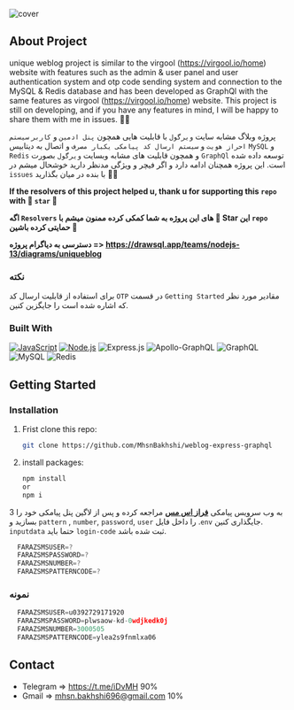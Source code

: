 ![cover](https://github.com/MhsnBakhshi/weblog-express-graphql/blob/main/graphwl.png)
 
## About Project
unique weblog project is similar to the virgool (https://virgool.io/home) website with features such as the admin & user panel and user authentication system and otp code sending system and connection to the MySQL & Redis database and has been developed as GraphQl with the same features as virgool (https://virgool.io/home) website.
This project is still on developing, and if you have any features in mind, I will be happy to share them with me in issues. 💪💖

پروژه وبلاگ مشابه سایت `ویرگول` با قابلیت هایی همچون `پنل ادمین` و `کاربر` `سیستم احراز هویت` و `سیستم ارسال کد پیامکی یکبار مصرف` و اتصال به دیتابیس `MySQL` و `Redis` و همچون قابلیت های مشابه وبسایت `ویرگول` بصورت `GraphQl` توسعه داده شده است.
این پروژه همچنان ادامه دارد و اگر فیچر و ویژگی مدنظر دارید خوشحال میشم در `issues` با بنده در میان بگذارید 🙏😉

**If the resolvers of this project helped u, thank u for supporting this `repo` with 🌟 `star` 💖**

**اگه `Resolvers` های این پروژه به شما کمکی کرده ممنون میشم با 🌟 Star این `repo` حمایتی کرده باشین 💖**

**دسترسی به دیاگرام پروژه => https://drawsql.app/teams/nodejs-13/diagrams/uniqueblog**

### نکته
برای استفاده از قابلیت ارسال کد `OTP`  در قسمت `Getting Started` مقادیر مورد نظر که اشاره شده است را جایگزین کنین.

### Built With

 [![JavaScript](https://img.shields.io/badge/JavaScript-323330?style=for-the-badge&logo=javascript&logoColor=F7DF1E)](https://javascript.info/)
 [![Node.js]( https://img.shields.io/badge/Node.js-404D59?style=for-the-badge&logo=Node.js&color=black)](https://nodejs.org/en)
 ![Express.js](https://img.shields.io/badge/express.js-%23404d59.svg?style=for-the-badge&logo=express&logoColor=%2361DAFB)
 ![Apollo-GraphQL](https://img.shields.io/badge/-ApolloGraphQL-311C87?style=for-the-badge&logo=apollo-graphql)
 ![GraphQL](https://img.shields.io/badge/-GraphQL-E10098?style=for-the-badge&logo=graphql&logoColor=white)
 ![MySQL](https://img.shields.io/badge/mysql-4479A1.svg?style=for-the-badge&logo=mysql&logoColor=white)
 ![Redis](https://img.shields.io/badge/redis-%23DD0031.svg?style=for-the-badge&logo=redis&logoColor=white)

 ## Getting Started

 ### Installation

1) Frist clone this repo: 

   ```sh
   git clone https://github.com/MhsnBakhshi/weblog-express-graphql
   ```
2) install packages:
   ```sh
   npm install
   or
   npm i
   ```
3 به وب سرویس پیامکی **<a href="https://sms.farazsms.com//"> فراز اس مس</a>**
مراجعه کرده و پس از لاگین پنل پیامکی خود را بسازید و `pattern` , `number`, `password`, `user` را داخل فایل .`env` جایگذاری کنین. `inputdata` حتما باید `login-code` ثبت شده باشد.
 ```js
   FARAZSMSUSER=?
   FARAZSMSPASSWORD=?
   FARAZSMSNUMBER=?
   FARAZSMSPATTERNCODE=?
 
   ```

### نمونه
 ```js
   FARAZSMSUSER=u0392729171920
   FARAZSMSPASSWORD=plwsaow-kd-0wdjkedk0j
   FARAZSMSNUMBER=3000505
   FARAZSMSPATTERNCODE=ylea2s9fnmlxa06
   ```

## Contact 
* Telegram => https://t.me/iDvMH 90%
* Gmail => mhsn.bakhshi696@gmail.com 10%
